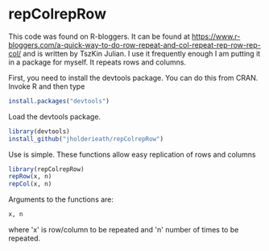 # repColrepRow

This code was found on R-bloggers. It can be found at https://www.r-bloggers.com/a-quick-way-to-do-row-repeat-and-col-repeat-rep-row-rep-col/ and is written by TszKin Julian. I use it frequently enough I am putting it in a package for myself.  It repeats rows and columns.

First, you need to install the devtools package. You can do this from CRAN. Invoke R and then type
```R
install.packages("devtools")
```
Load the devtools package.
```R
library(devtools)
install_github("jholderieath/repColrepRow")
```
Use is simple. These functions allow easy replication of rows and columns
```R
library(repColrepRow)
repRow(x, n)
repCol(x, n)
```
Arguments to the functions are:
```R 
x, n
```
where 'x' is row/column to be repeated and 'n' number of times to be repeated.


